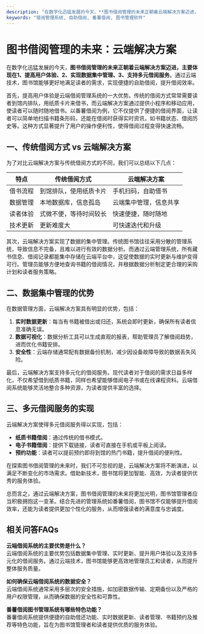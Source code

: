 ```yaml
---
description: "在数字化迅猛发展的今天，**图书借阅管理的未来正朝着云端解决方案迈进，主要体现在1、提高用户体验、2、实现数据集中管理、3、支持多元借阅服务**。通过云端技术，图书馆能够更好地满足读者的需求，实现便捷的自助借阅，提升借阅效率。"
keywords: "借阅管理系统, 自助借阅, 番薯借阅, 图书管理软件"
---
```

# 图书借阅管理的未来：云端解决方案

在数字化迅猛发展的今天，**图书借阅管理的未来正朝着云端解决方案迈进，主要体现在1、提高用户体验、2、实现数据集中管理、3、支持多元借阅服务**。通过云端技术，图书馆能够更好地满足读者的需求，实现便捷的自助借阅，提升借阅效率。

首先，提高用户体验是云端借阅管理系统的一大优势。传统的借阅方式常常需要读者到馆内排队，用纸质卡片来借书，而云端解决方案通过提供小程序和移动应用，使读者可以随时随地借书。以番薯借阅为例，它不仅提供了便捷的借阅界面，让读者可以简单地扫描书籍条形码，还能在借阅时获得实时资讯，如书籍状态、借阅历史等。这种方式显著提升了用户的操作便利性，使得借阅过程变得快速流畅。

## **一、传统借阅方式 vs 云端解决方案**

为了对比云端解决方案与传统借阅方式的不同，我们可以总结以下几点：

| 特点               | 传统借阅方式                 | 云端解决方案               |
|--------------------|-----------------------------|-----------------------------|
| 借书流程           | 到馆排队，使用纸质卡片      | 手机扫码，自助借书          |
| 数据管理           | 本地数据库，信息孤岛        | 云端集中管理，信息共享      |
| 读者体验           | 式微不便，等待时间较长      | 快速便捷，随时随地          |
| 技术更新           | 更新难度大                   | 可快速迭代和升级            |

其次，云端解决方案实现了数据的集中管理。传统图书馆往往采用分散的管理系统，导致信息不完备，且难以进行有效的数据分析。而通过云端管理系统，所有藏书信息、借阅记录都能集中存储在云端平台中，这促使数据的实时更新与维护变得可行。管理员能够方便地查询书籍的借阅情况，并根据数据分析制定更合理的采购计划和读者服务策略。

## **二、数据集中管理的优势**

在数据管理方面，云端解决方案具有明显的优势，包括：

1. **实时数据更新**：每当有书籍被借出或归还，系统会即时更新，确保所有读者信息准确无误。
2. **数据可视化**：数据分析工具可以生成直观的报表，帮助管理员了解借阅趋势，进而优化书籍安排。
3. **安全性**：云端存储通常配有数据备份机制，减少因设备故障导致的数据丢失风险。

最后，云端解决方案支持多元化的借阅服务。现代读者对于借阅的需求日益多样化，不仅希望借到纸质书籍，同样也希望能够借阅电子书或在线课程资料。云端借阅系统能够灵活地整合多种资源，为读者提供丰富的选择。

## **三、多元借阅服务的实现**

云端解决方案使得多元借阅服务得以实现，包括：

- **纸质书籍借阅**：通过传统的借书模式。
- **电子书籍借阅**：提供下载链接，读者可直接在手机或平板上阅读。
- **预约功能**：读者可以提前预约即将到馆的热门书籍，提升借阅的便利性。

在探索图书借阅管理的未来时，我们不可忽视的是，云端解决方案将不断演进，以满足不断变化的市场需求。借助新技术，图书馆将更加智能、高效，为读者提供优秀的服务体验。

总而言之，通过云端解决方案，图书借阅管理的未来将更加光明，图书馆管理者应当积极拥抱这一变革。结合先进的管理系统如番薯借阅，图书馆不仅能够提升借阅效率，还能为读者提供更加个性化的服务，从而增强读者的满意度与忠诚度。

## 相关问答FAQs

**云端借阅系统的主要优势是什么？**  
云端借阅系统的主要优势包括数据集中管理、实时更新、提升用户体验以及支持多元化的借阅服务。通过云端技术，图书馆能够更高效地管理员工和读者，从而提升整体服务质量。

**如何确保云端借阅系统的数据安全？**  
云端借阅系统通常采用多层次的安全措施，如加密数据传输、定期备份以及严格的用户权限管理，从而确保数据的安全性和可靠性。

**番薯借阅图书管理系统有哪些特色功能？**  
番薯借阅系统提供便捷的自助借还功能、实时数据更新、读者管理、书籍预约及推荐等特色功能，旨在为图书馆管理者和读者提供优质的服务体验。
